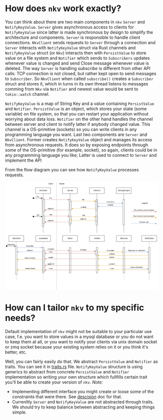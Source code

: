 # How does `nkv` work exactly?

You can think about there are two main components in `nkv` `Server` and `NotifyKeyValue`.
`Server` gives asynchronous access to clients for `NotifyKeyValue` since latter is made
synchronous by design to simplify the architecture and components. `Server` is responsible
to handle client connections.
`NkvClient` sends requests to `Server` through a connection and `Server` interacts with `NotifyKeyValue`
struct via Rust channels and `NotifyKeyValue` struct (or `Nkv`) interacts then with `PersistValue` to store
value on a file system and `Notifier` which sends to `Subscribers` updates whenever value is changed and
send Close message whenever value is deleted.
The way `Server` is handling *subscribe* is different from other API calls: TCP connection is not closed,
but rather kept open to send messages to `Subscriber`. So `NkvClient` when called `subscribe()` creates a 
`Subscriber` struct and stores it, which in turns in its own thread listens to messages comming from `Nkv`
 via `Notifier` and newest value would be sent to `tokio::watch` channel.

`NotifyKeyValue` is a map of String Key and a value containing `PersistValue` and `Notifier`.
`PersistValue` is an object, which stores your state (some variable) on file system, so that
you can restart your application without worrying about data loss. `Notifier` on the other hand
handles the channel between server and client to notify latter if anybody changed value. This 
channel is a OS-primitive (sockets) so you can 
write clients in any programming language you want. Last two components are `Server` and `NkvClient`.
Former creates `NotifyKeyValue` object and manages its access from asynchronous requests. It does 
so by exposing endpoints through some of the OS-primitive (for example, socket), so again, clients could
be in any programming language you like; Latter is used to connect to `Server` and implement the API

From the flow diagram you can see how `NotifyKeyValue` processes requests.

![nkv flow diagram](../imgs/nkv_flow.drawio.png)

# How can I tailor `nkv` to my specific needs?

Default implementation of `nkv` might not be suitable to your particular use case, f.e. you want to store
values in a mysql database or you do not want to keep them at all, or you want to notify your clients via 
unix domain socket or zmq socket because your existing system relies on it or you think it's better, etc.

Well, you can fairly easily do that. We abstract `PersistValue` and `Notifier` as traits. You can see it in
[traits.rs](../src/traits.rs) file. `NotifyKeyValue` structure is using generics to abstract from concrete `PersistValue` and
`Notifier` implementation so writing your own structure which fullfills certain trait you'll be able to create
your version of `nkv`. 
*Note:*

- Implementing different interface you might create or loose some of the constraints that were there. See [descision](./DESIGN_DECISIONS.md) doc for that. 
- Currenltly `Server` and `NotifyKeyValue` are not abstracted through traits. We should try to keep balance between abstracting and keeping things simple.
